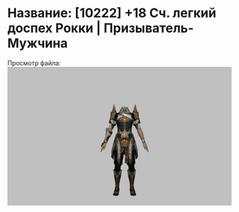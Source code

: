 # Название: [10222] +18 Сч. легкий доспех Рокки | Призыватель-Мужчина

Просмотр файла:
![p080032.png](p080032.png)